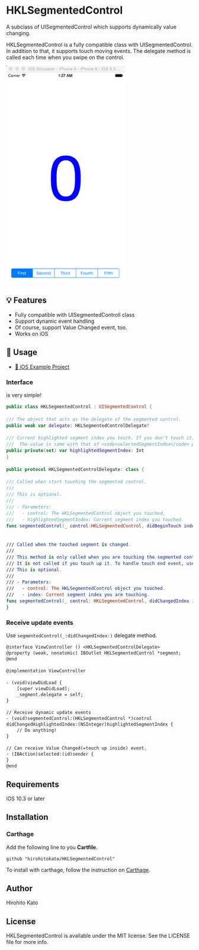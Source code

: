 # HKLSegmentedControl

A subclass of UISegmentedControl which supports dynamically value changing.

HKLSegmentedControl is a fully compatible class with UISegmentedControl.
In addition to that, it supports touch moving events.
The delegate method is called each time when you swipe on the control.

<img src="https://raw.githubusercontent.com/hirohitokato/HKLSegmentedControl/master/images/screenshots_1.gif" width="320px" />

## :bulb: Features

- Fully compatible with UISegmentedControll class
- Support dynamic event handling
- Of course, support Value Changed event, too.
- Works on iOS

## :book: Usage
- [:link: iOS Example Project](https://github.com/hirohitokato/HKLSegmentedControl/tree/master/Examples)

### Interface

is very simple!

```swift
public class HKLSegmentedControl : UISegmentedControl {

/// The object that acts as the delegate of the segmented control.
public weak var delegate: HKLSegmentedControlDelegate?

/// Current highlighted segment index you touch. If you don't touch it,
///  The value is same with that of <code>selectedSegmentIndex</code> property.
public private(set) var highlightedSegmentIndex: Int
}

public protocol HKLSegmentedControlDelegate: class {

/// Called when start touching the segmented control.
///
/// This is optional.
///
/// - Parameters:
///   - control: The HKLSegmentedControl object you touched.
///   - highlightedSegmentIndex: Current segment index you touched.
func segmentedControl(_ control:HKLSegmentedControl, didBeginTouch index:Int)


/// Called when the touched segment is changed.
///
/// This method is only called when you are touching the segmented control.
/// It is not called if you touch up it. To handle touch end event, use default "Value Changed" event.
/// This is optional.
///
/// - Parameters:
///   - control: The HKLSegmentedControl object you touched.
///   - index: Current segment index you are touching.
func segmentedControl(_ control: HKLSegmentedControl, didChangedIndex index: Int)
}
```

### Receive update events

Use `segmentedControl(_:didChangedIndex:)` delegate method.

```objc
@interface ViewController () <HKLSegmentedControlDelegate>
@property (weak, nonatomic) IBOutlet HKLSegmentedControl *segment;
@end

@implementation ViewController

- (void)viewDidLoad {
    [super viewDidLoad];
    _segment.delegate = self;
}

// Receive dynamic update events
- (void)segmentedControl:(HKLSegmentedControl *)control didChangedHighlightedIndex:(NSInteger)highlightedSegmentIndex {
    // Do anything!
}

// Can receive Value Changed(=touch up inside) event.
- (IBAction)selected:(id)sender {
}
@end
```

## Requirements

iOS 10.3 or later

## Installation

### Carthage
Add the following line to you **Cartfile**.

```
github "hirohitokato/HKLSegmentedControl"
```

To install with carthage, follow the instruction on [Carthage](https://github.com/Carthage/Carthage).

## Author

Hirohito Kato

## License

HKLSegmentedControl is available under the MIT license. See the LICENSE file for more info.
